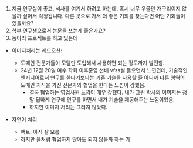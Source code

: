 1. 지금 연구실이 좋고, 석사를 여기서 하려고 하는데, 혹시 너무 우물안 개구리이지 않을까 싶어서 걱정됩니다. 다른 곳으로 가서 더 좋은 기회를 찾는다면 어떤 기회들이 있을까요?
2. 학부 연구생으로서 논문을 쓰는게 좋은가요?
3. 동아리 프로젝트를 하고 있는데 

- 이미지처리는 레드오션: 
	- 도메인 전문가들이 모델만 도입해서 사용하면 되는 정도까지 발전함. 
	- 24년 12월 20일 여수 학회 이후준영 선배 vfss썰 들으면서 느낀건데, 기술적인 엔지니어로서 연구를 한다기보다는 기존 기술을 사용할 줄 아니까 다른 영역의 도메인 지식을 가진 전문가와 협업을 한다는 느낌이 강했음.
		- 결국 협업하는 영업사원 느낌이 매우 강했다. 내가 그린 박사의 이미지는 정말 딥하게 연구에 연구를 하면서 내가 기술을 제공해주는 느낌이었음.
		- 하지만 이미지 처리는 그러지 않았다.
		
- 자연어 처리
	- 팩트: 아직 잘 모름
	- 하지만 을처럼 협업하지 않아도 되지 않을까 하는 기
